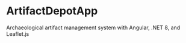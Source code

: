 # ArtifactDepotApp
 Archaeological artifact management system with Angular, .NET 8, and Leaflet.js 
